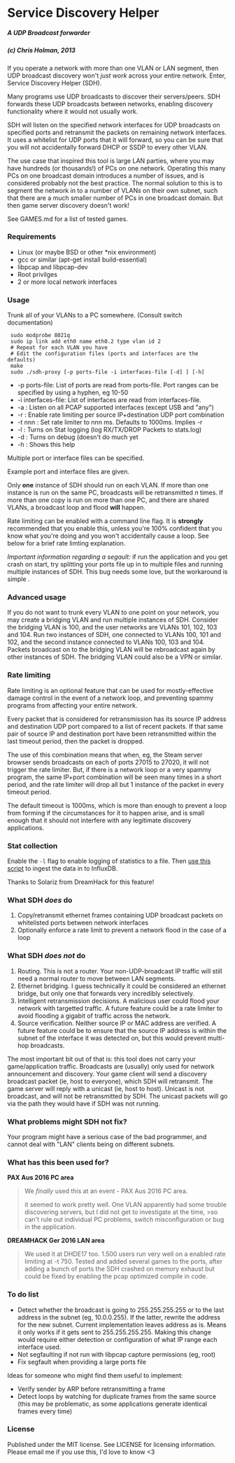 

# Service Discovery Helper
##### A UDP Broadcast forwarder 
##### (c) Chris Holman, 2013

If you operate a network with more than one VLAN or LAN segment, then UDP broadcast discovery won't 
*just work* across your entire network. Enter, Service Discovery Helper (SDH).

Many programs use UDP broadcasts to discover their servers/peers. SDH forwards these UDP broadcasts between 
networks, enabling discovery functionality where it would not usually work.

SDH will listen on the specified network interfaces for UDP broadcasts on specified
ports and retransmit the packets on remaining network interfaces. It uses a whitelist
for UDP ports that it will forward, so you can be sure that you will not
accidentally forward DHCP or SSDP to every other VLAN. 

The use case that inspired this tool is large LAN parties, where you may have hundreds
(or thousands!) of PCs on one network. Operating this many PCs on one broadcast domain 
introduces a number of issues, and is considered probably not the best practice. 
The normal solution to this is to segment the network in to a number of 
VLANs on their own subnet, such that there are a much smaller number of PCs in one 
broadcast domain. But then game server discovery doesn't work!

See GAMES.md for a list of tested games. 

### Requirements

* Linux (or maybe BSD or other \*nix environment)
* gcc or similar (apt-get install build-essential)
* libpcap and libpcap-dev
* Root privilges
* 2 or more local network interfaces

### Usage

Trunk all of your VLANs to a PC somewhere. (Consult switch documentation)

````
 sudo modprobe 8021q
 sudo ip link add eth0 name eth0.2 type vlan id 2
 # Repeat for each VLAN you have
 # Edit the configuration files (ports and interfaces are the defaults)
 make 
 sudo ./sdh-proxy [-p ports-file -i interfaces-file [-d] ] [-h] 
````


*  -p ports-file: List of ports are read from ports-file. Port ranges
     can be specified by using a hyphen, eg 10-50
*  -i interfaces-file: List of interfaces are read from interfaces-file.
*  -a : Listen on all PCAP supported interfaces (except USB and "any")
*  -r : Enable rate limiting per source IP+destination UDP port combination
*  -t nnn : Set rate limiter to nnn ms. Defaults to 1000ms. Implies -r
*  -l : Turns on Stat logging (log RX/TX/DROP Packets to stats.log)
*  -d : Turns on debug (doesn't do much yet
*  -h : Shows this help

Multiple port or interface files can be specified. 

Example port and interface files are given. 

Only **one** instance of SDH should run on each VLAN. If more than one instance is run on the same PC, broadcasts will be retransmitted *n* times. If more than one copy is run on more than one PC, and there are shared VLANs, a broadcast loop and flood **will** happen. 

Rate limiting can be enabled with a command line flag. It is **strongly** recommended that you enable this, unless you're 100% confident that you know what you're doing and you won't accidentally cause a loop. See below for a brief rate limting explanation. 

*Important information regarding a segault:* if run the application and you get crash on start, try splitting your ports file up in to multiple files and running multiple instances of SDH. This bug needs some love, but the workaround is simple .

### Advanced usage

If you do not want to trunk every VLAN to one point on your network, you may
create a bridging VLAN and run multiple instances of SDH. Consider the bridging
VLAN is 100, and the user networks are VLANs 101, 102, 103 and 104. Run two
instances of SDH, one connected to VLANs 100, 101 and 102, and the second 
instance connected to VLANs 100, 103 and 104. Packets broadcast on to the bridging VLAN 
will be rebroadcast again by other instances of SDH. The bridging VLAN could also 
be a VPN or similar. 

### Rate limiting

Rate limiting is an optional feature that can be used for mostly-effective 
damage control in the event of a network loop, and preventing spammy
programs from affecting your entire network. 

Every packet that is considered for retransmission has its source IP address
and destination UDP port compared to a list of recent packets. If that same pair of 
source IP and destination port have been retransmitted within the last timeout 
period, then the packet is dropped. 

The use of this combination means that when, eg, the Steam server browser 
sends broadcasts on each of ports 27015 to 27020, it will not trigger the 
rate limiter. But, if there is a network loop or a very spammy program, 
the same IP+port combination will be seen many times in a short period, 
and the rate limiter will drop all but 1 instance of the packet in every
timeout period. 

The default timeout is 1000ms, which is more than enough to prevent a loop from 
forming if the circumstances for it to happen arise, and is small enough that 
it should not interfere with any legitimate discovery applications. 

### Stat collection

Enable the `-l` flag to enable logging of statistics to a file. Then 
[use this script](https://gist.github.com/solariz/29362abbcf45605ab700df6f6e6be141)
to ingest the data in to InfluxDB.

Thanks to Solariz from DreamHack for this feature!


### What SDH *does* do 

1. Copy/retransmit ethernet frames containing UDP broadcast packets on whitelisted ports between network interfaces
2. Optionally enforce a rate limit to prevent a network flood in the case of a loop

### What SDH *does not* do

1. Routing. This is not a router. Your non-UDP-broadcast IP traffic will still need a normal router to move between LAN segments. 
2. Ethernet bridging. I guess technically it could be considered an ethernet bridge, but only one that 
forwards very incredibly selectively. 
3. Intelligent retransmission decisions. A malicious user could flood your network with targetted traffic. A future feature could be a rate limiter to avoid flooding a gigabit of traffic across the network. 
4. Source verification. Neither source IP or MAC address are verified. A future feature could be to ensure that the source IP address is within the subnet of the interface it was detected on, but this would prevent multi-hop broadcasts. 

The most important bit out of that is: this tool does not carry your game/application traffic. 
Broadcasts are (usually) only used for network announcement and discovery. Your game client 
will send a discovery broadcast packet (ie, host to everyone), which SDH will retransmit. The game server will reply with a 
unicast (ie, host to host). Unicast is not broadcast, and will not be retransmitted by SDH. The unicast packets will go via the path they would have if SDH was not running. 

### What problems might SDH not fix?

Your program might have a serious case of the bad programmer, and cannot deal with "LAN" clients being on different subnets.


### What has this been used for?

**PAX Aus 2016 PC area**
>We _finally_ used this at an event - PAX Aus 2016 PC area. 
>
>it seemed to work pretty well. One VLAN apparently had some trouble discovering servers, but I did not get to investigate at the time, >so can't rule out individual PC problems, switch misconfiguration or bug in the application. 

**DREAMHACK Ger 2016 LAN area**
> We used it at DHDE17 too. 1.500 users run very well on a enabled rate limiting at -t 750.
> Tested and added several games to the ports, after adding a bunch of ports the SDH crashed on memory exhaust but could be fixed by enabling the pcap optimized compile in code.


### To do list

* Detect whether the broadcast is going to 255.255.255.255 or to the last 
address in the subnet (eg, 10.0.0.255). If the latter, rewrite the address 
for the new subnet. Current implementation leaves address as is. Means it
only works if it gets sent to 255.255.255.255. Making this change would 
require either detection or configuration of what IP range each interface
used.
* Not segfaulting if not run with libpcap capture permissions (eg, root)
* Fix segfault when providing a large ports file

Ideas for someone who might find them useful to implement:
* Verify sender by ARP before retransmitting a frame
* Detect loops by watching for duplicate frames from the same source (this may be problematic, as some applications generate identical frames every time)


### License

Published under the MIT license. See LICENSE for licensing information. Please email me if you use this, I'd love to know <3


